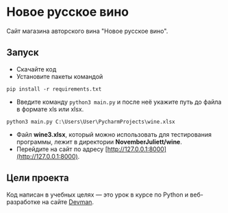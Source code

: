 # Новое русское вино

Сайт магазина авторского вина "Новое русское вино".

## Запуск

- Скачайте код
- Установите пакеты командой

```
pip install -r requirements.txt
```

- Введите команду ```python3 main.py``` и после неё укажите путь до файла в формате xls или xlsx.

```
python3 main.py C:\Users\User\PycharmProjects\wine.xlsx
```
- Файл **wine3.xlsx**, который можно использовать для тестирования программы, лежит в директории **NovemberJuliett/wine**.
- Перейдите на сайт по адресу [http://127.0.0.1:8000](http://127.0.0.1:8000).

## Цели проекта

Код написан в учебных целях — это урок в курсе по Python и веб-разработке на сайте [Devman](https://dvmn.org).
